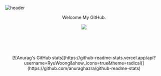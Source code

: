 ![header](https://capsule-render.vercel.app/api?type=waving&text=Welcome&&desc=Programming%20in%20Dark%20Room&descAlignY=60&descAlign=62&color=0:B0B0B0,100:000000&height=400&fontColor=ffffff&section=header&animation=fadeIn)

<p align='center' fontWeight='bold'> Welcome My GitHub. </p>
<p align='center'>
<a href='https://darkroom.kr/'><img src="https://img.shields.io/badge/Tistory-000000?style=for-the-badge&logo=tistory&logoColor=white"></a>
</p>
<br />
<br />

<br />
<br />

<div align='center'>
[![Anurag's GitHub stats](https://github-readme-stats.vercel.app/api?username=RyuWoong&show_icons=true&theme=radical)](https://github.com/anuraghazra/github-readme-stats)
</div>


